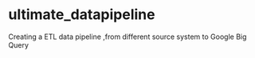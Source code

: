 # ultimate_datapipeline
Creating a ETL data pipeline ,from different source system to Google Big Query
